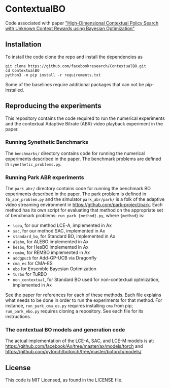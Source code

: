 # ContextualBO
Code associated with paper ["High-Dimensional Contextual Policy Search with Unknown Context Rewards using Bayesian Optimization"](https://ai.facebook.com/research/publications/high-dimensional-contextual-policy-search-with-unknown-context-rewards-using-bayesian-optimization)

## Installation
To install the code clone the repo and install the dependencies as

    git clone https://github.com/facebookresearch/ContextualBO.git
    cd ContextualBO
    python3 -m pip install -r requirements.txt


Some of the baselines require additional packages that can not be pip-installed.

## Reproducing the experiments
This repository contains the code required to run the numerical experiments and the contextual Adaptive Bitrate (ABR) video playback experiment in the paper.

### Running Synethetic Benchmarks
The `benchmarks/` directory contains code for running the numerical experiments described in the paper. The benchmark problems are defined in `synethetic_problems.py`.

### Running Park ABR experiments
The `park_abr/` directory contains code for running the benchmark BO experiments described in the paper. The park problem is defined in `fb_abr_problem.py` and the simulator `park_abr/park/` is a folk of the adaptive video streaming environment in https://github.com/park-project/park. Each method has its own script for evaluating that method on the appropriate set of benchmark problems: `run_park_{method}.py`, where `{method}` is:

* `lcea`, for our method LCE-A, implemented in Ax
* `sac`, for our method SAC, implemented in Ax
* `standard_bo`, for Standard BO, implemented in Ax
* `alebo`, for ALEBO implemented in Ax
* `hesbo`, for HesBO implemented in Ax
* `rembo`, for REMBO implemented in Ax
* `addgpucb` for Add-GP-UCB via Dragonfly
* `cma_es` for CMA-ES
* `ebo` for Ensemble Bayesian Optimization
* `turbo` for TuRBO
* `non_contextual`, for Standard BO used for non-contextual optmization, implemented in Ax

See the paper for references for each of these methods. Each file explains what needs to be done in order to run the experiments for that method. For instance, `run_park_cma_es.py` requires installing `cma` from pip; `run_park_ebo.py` requires cloning a repository. See each file for its instructions.

### The contextual BO models and generation code
The actual implementation of the LCE-A, SAC, and LCE-M models is at: https://github.com/facebook/Ax/tree/master/ax/models/torch and https://github.com/pytorch/botorch/tree/master/botorch/models/


## License
This code is MIT Licensed, as found in the LICENSE file.
